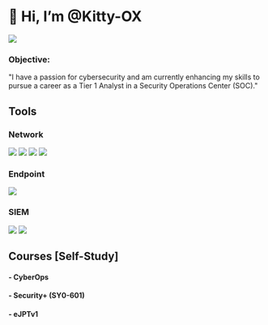 # 👋 Hi, I’m @Kitty-OX

<a href="https://www.linkedin.com/in/asmaa-mohamed-a043b5282/"><img src="https://img.shields.io/badge/-LinkedIn-0072b1?&style=for-the-badge&logo=linkedin&logoColor=white" /></a>

### Objective:
"I have a passion for cybersecurity and am currently enhancing my skills to pursue a career as a Tier 1 Analyst in a Security Operations Center (SOC)."

## Tools

### Network
<div>
    <img src="https://img.shields.io/badge/-Wireshark-1679A7?&style=for-the-badge&logo=Wireshark&logoColor=white" />
    <img src="https://img.shields.io/badge/-Suricata-EF3B2D?&style=for-the-badge&logo=Suricata&logoColor=white" />
    <img src="https://img.shields.io/badge/-Zeek-777BB4?&style=for-the-badge&logo=Zeek&logoColor=white" />
    <img src="https://img.shields.io/badge/-Snort-FFC0CB?&style=for-the-badge&logo=Snort&logoColor=white" />
</div>

### Endpoint
<div>
    <img src="https://img.shields.io/badge/-Velociraptor-4B275F?&style=for-the-badge&logo=Velociraptor&logoColor=white" />
</div>

### SIEM
<div>
    <img src="https://img.shields.io/badge/-Splunk-000000?&style=for-the-badge&logo=Splunk&logoColor=white" />
    <img src="https://img.shields.io/badge/-Elastic-005571?&style=for-the-badge&logo=Elastic&logoColor=white" />
</div>

## Courses [Self-Study]

#### - CyberOps
#### - Security+ (SY0-601)

#### - eJPTv1

<!---
Kitty-OX/Kitty-OX is a ✨ special ✨ repository because its `README.md` (this file) appears on your GitHub profile.
You can click the Preview link to take a look at your changes.
--->
